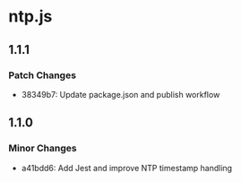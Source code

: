 # ntp.js

## 1.1.1

### Patch Changes

- 38349b7: Update package.json and publish workflow

## 1.1.0

### Minor Changes

- a41bdd6: Add Jest and improve NTP timestamp handling
